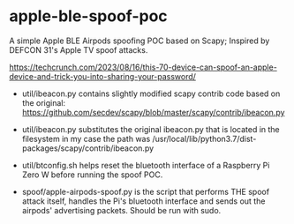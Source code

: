# apple-ble-spoof-poc

A simple Apple BLE Airpods spoofing POC based on Scapy; Inspired by DEFCON 31's Apple TV spoof attacks.

https://techcrunch.com/2023/08/16/this-70-device-can-spoof-an-apple-device-and-trick-you-into-sharing-your-password/

* util/ibeacon.py contains slightly modified scapy contrib code based on the original: https://github.com/secdev/scapy/blob/master/scapy/contrib/ibeacon.py

* util/ibeacon.py substitutes the original ibeacon.py that is located in the filesystem in my case the path was /usr/local/lib/python3.7/dist-packages/scapy/contrib/ibeacon.py


* util/btconfig.sh helps reset the bluetooth interface of a Raspberry Pi Zero W before running the spoof POC.


* spoof/apple-airpods-spoof.py is the script that performs THE spoof attack itself, handles the Pi's bluetooth interface and sends out the airpods' advertising packets. Should be run with sudo.




